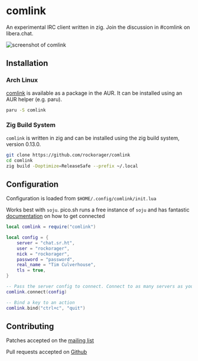 # comlink

An experimental IRC client written in zig. Join the discussion in #comlink on
libera.chat.

![screenshot of comlink](screenshot.png)

## Installation

### Arch Linux

[comlink](https://aur.archlinux.org/packages/comlink) is available as a package in the AUR. It can be installed using an AUR helper (e.g. paru).

```sh
paru -S comlink
```

### Zig Build System

`comlink` is written in zig and can be installed using the zig build system,
version 0.13.0.

```sh
git clone https://github.com/rockorager/comlink
cd comlink
zig build -Doptimize=ReleaseSafe --prefix ~/.local
```

## Configuration

Configuration is loaded from `$HOME/.config/comlink/init.lua`

Works best with `soju`. pico.sh runs a free instance of `soju` and has fantastic
[documentation](https://pico.sh/irc) on how to get connected

```lua
local comlink = require("comlink")

local config = {
	server = "chat.sr.ht",
	user = "rockorager",
	nick = "rockorager",
	password = "password",
	real_name = "Tim Culverhouse",
	tls = true,
}

-- Pass the server config to connect. Connect to as many servers as you need
comlink.connect(config)

-- Bind a key to an action
comlink.bind("ctrl+c", "quit")
```

## Contributing

Patches accepted on the [mailing list](https://lists.sr.ht/~rockorager/comlink)

Pull requests accepted on [Github](https://github.com/rockorager/comlink)
